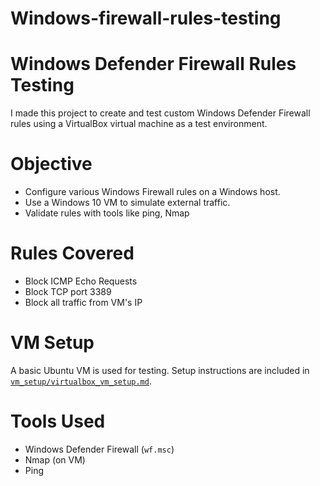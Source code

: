 # Windows-firewall-rules-testing

# Windows Defender Firewall Rules Testing

I made this project to create and test custom Windows Defender Firewall rules using a VirtualBox virtual machine as a test environment.

# Objective

- Configure various Windows Firewall rules on a Windows host.
- Use a Windows 10 VM to simulate external traffic.
- Validate rules with tools like ping, Nmap

# Rules Covered

- Block ICMP Echo Requests
- Block TCP port 3389
- Block all traffic from VM's IP

# VM Setup

A basic Ubuntu VM is used for testing. Setup instructions are included in [`vm_setup/virtualbox_vm_setup.md`](vm_setup/virtualbox_vm_setup.md).

# Tools Used

- Windows Defender Firewall (`wf.msc`)
- Nmap (on VM)
- Ping

